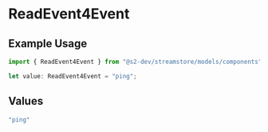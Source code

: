 # ReadEvent4Event

## Example Usage

```typescript
import { ReadEvent4Event } from "@s2-dev/streamstore/models/components";

let value: ReadEvent4Event = "ping";
```

## Values

```typescript
"ping"
```